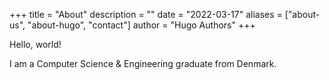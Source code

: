 +++
title = "About"
description = ""
date = "2022-03-17"
aliases = ["about-us", "about-hugo", "contact"]
author = "Hugo Authors"
+++

Hello, world!

I am a Computer Science & Engineering graduate from Denmark.
